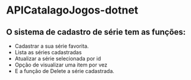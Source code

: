 # APICatalagoJogos-dotnet

## O sistema de cadastro de série tem as funções:


* Cadastrar a sua série favorita.
* Lista as séries cadastradas
* Atualizar a série selecionada por id
* Opção de visualizar uma item por vez
* E a função de Delete a série cadastrada.
